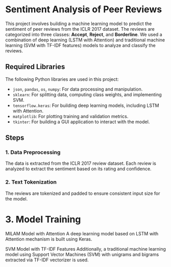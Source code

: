 # Sentiment Analysis of Peer Reviews

This project involves building a machine learning model to predict the sentiment of peer reviews from the ICLR 2017 dataset. The reviews are categorized into three classes: **Accept**, **Reject**, and **Borderline**. We used a combination of deep learning (LSTM with Attention) and traditional machine learning (SVM with TF-IDF features) models to analyze and classify the reviews.

## Required Libraries

The following Python libraries are used in this project:

- `json`, `pandas`, `os`, `numpy`: For data processing and manipulation.
- `sklearn`: For splitting data, computing class weights, and implementing SVM.
- `tensorflow.keras`: For building deep learning models, including LSTM with Attention.
- `matplotlib`: For plotting training and validation metrics.
- `tkinter`: For building a GUI application to interact with the model.

## Steps

### 1. Data Preprocessing
The data is extracted from the ICLR 2017 review dataset. Each review is analyzed to extract the sentiment based on its rating and confidence.


### 2. Text Tokenization
The reviews are tokenized and padded to ensure consistent input size for the model.

# 3. Model Training
MILAM Model with Attention
A deep learning model based on LSTM with Attention mechanism is built using Keras.

SVM Model with TF-IDF Features
Additionally, a traditional machine learning model using Support Vector Machines (SVM) with unigrams and bigrams extracted via TF-IDF vectorizer is used.

